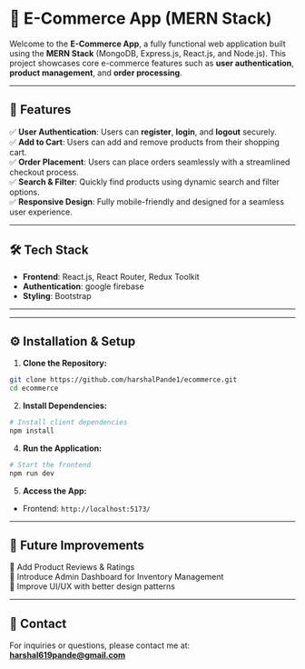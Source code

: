 # 🛒 E-Commerce App (MERN Stack)

Welcome to the **E-Commerce App**, a fully functional web application built using the **MERN Stack** (MongoDB, Express.js, React.js, and Node.js). This project showcases core e-commerce features such as **user authentication**, **product management**, and **order processing**.

---

## 🚀 Features
✅ **User Authentication**: Users can **register**, **login**, and **logout** securely.  
✅ **Add to Cart**: Users can add and remove products from their shopping cart.  
✅ **Order Placement**: Users can place orders seamlessly with a streamlined checkout process.  
✅ **Search & Filter**: Quickly find products using dynamic search and filter options.  
✅ **Responsive Design**: Fully mobile-friendly and designed for a seamless user experience.  

---

## 🛠️ Tech Stack
- **Frontend**: React.js, React Router, Redux Toolkit
- **Authentication**: google firebase
- **Styling**: Bootstrap

---


---

## ⚙️ Installation & Setup
1. **Clone the Repository:**
```bash
git clone https://github.com/harshalPande1/ecommerce.git
cd ecommerce
```

2. **Install Dependencies:**
```bash
# Install client dependencies
npm install
```

4. **Run the Application:**
```bash
# Start the frontend
npm run dev
```

5. **Access the App:**
- Frontend: `http://localhost:5173/`

---


## 🎯 Future Improvements
🔹 Add Product Reviews & Ratings  
🔹 Introduce Admin Dashboard for Inventory Management  
🔹 Improve UI/UX with better design patterns  

---





## 📧 Contact
For inquiries or questions, please contact me at: **harshal619pande@gmail.com**

